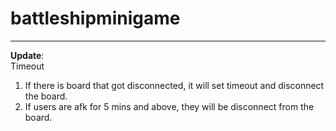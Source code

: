 # battleshipminigame
---
**Update**:  
Timeout  
  1. If there is board that got disconnected, it will set timeout and disconnect the board.  
  2. If users are afk for 5 mins and above, they will be disconnect from the board.  
